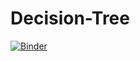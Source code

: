 # Decision-Tree

[![Binder](https://mybinder.org/badge_logo.svg)](https://mybinder.org/v2/gh/FranjoHHZ/Decision-Tree/master?labpath=3-Decision_Trees_und_Random_Forests_Projekt-Loesung.ipynb)
